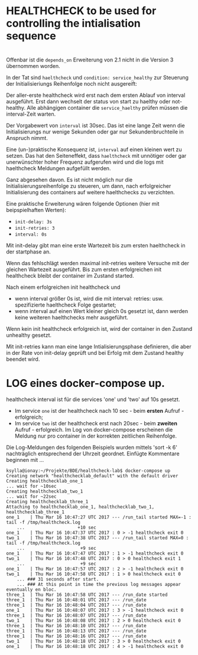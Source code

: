 # HEALTHCHECK to be used for controlling the intialisation sequence
#
Offenbar ist die `depends_on` Erweiterung von 2.1 nicht in die Version 3 übernommen worden.

In der Tat sind `haelthcheck` und `condition: service_healthy` zur Steuerung
der Initialisieriungs Reihenfolge noch nicht ausgereift:

Der aller-erste healthcheck wird erst nach dem ersten Ablauf von interval
ausgeführt. Erst dann wechselt der status von start zu haelthy oder not-healthy.
Alle abhängigen container die `service_haelthy` prüfen müssen die interval-Zeit
warten.

Der Vorgabewert von `interval` ist 30sec. 
Das ist eine lange Zeit wenn die Initialisierungs nur wenige Sekunden oder gar
nur Sekundenbruchteile in Anspruch nimmt.

Eine (un-)praktische Konsequenz ist, `interval` auf einen kleinen wert zu
setzen. Das hat den Seiteneffekt, dass `haelthcheck` mit unnötiger oder gar
unerwünschter hoher Frequenz aufgerufen wird
und die logs mit haelthcheck Meldungen aufgefüllt werden.

Ganz abgesehen davon. Es ist nicht möglich nur die Initialisierungsreihenfolge
zu steueren, um dann, nach erfolgreicher Initialisierung des containers auf weitere haelthchecks zu verzichten.

Eine praktische Erweiterung wären folgende Optionen (hier mit beipspielhaften Werten):

* `init-delay: 3s` 
* `init-retries: 3` 
* `interval: 0s` 

Mit init-delay gibt man eine erste Wartezeit bis zum ersten haelthcheck in
der startphase an.

Wenn das fehlschlägt werden maximal init-retries weitere Versuche mit der gleichen
Wartezeit ausgeführt. 
Bis zum ersten erfolgreichen init healthcheck bleibt der
container im Zustand started.

Nach einem erfolgreichen init healthcheck und  
* wenn interval größer 0s ist,
wird die mit interval: retries: usw. spezifizierte haelthcheck Folge gestartet;
* wenn interval auf einen Wert kleiner gleich 0s gesetzt ist,
dann werden keine weiteren haelthchecks mehr ausgeführt.

Wenn kein init healthcheck erfolgreich ist, wird der container in den Zustand
unhealthy gesetzt.

Mit init-retries kann man eine lange Intialisierungsphase definieren,
die aber in der Rate von init-delay geprüft und bei Erfolg mit dem Zustand
healthy beendet wird.

# LOG eines docker-compose up.
healthcheck interval ist für die services 'one' und 'two' auf 10s gesetzt. 
* Im service `one` ist der healthcheck nach 10 sec - beim **ersten** Aufruf - erfolgreich; 
* Im service `two` ist der healthcheck erst nach 20sec - beim **zweiten** Aufruf - erfolgreich. 
Im Log von docker-compose erscheinen die Meldung nur pro container in der korrekten zeitlichen
Reihenfolge.

Die Log-Meldungen des folgenden Beispiels wurden mittels 'sort -k 6' nachträglich
entsprechend der Uhrzeit geordnet. 
Einfügte Kommentare beginnen mit ...

```
ksylla@ionay:~/Projekte/BDE/healthcheck-lab$ docker-compose up
Creating network "healthchecklab_default" with the default driver
Creating healthchecklab_one_1
... wait for ~10sec
Creating healthchecklab_two_1
... wait for ~22sec
Creating healthchecklab_three_1
Attaching to healthchecklab_one_1, healthchecklab_two_1, healthchecklab_three_1
one_1    | Thu Mar 16 10:47:27 UTC 2017 --- /run_tail started MAX=-1 : tail -f /tmp/healthcheck.log
    ...                    +10 sec
one_1    | Thu Mar 16 10:47:37 UTC 2017 : 0 > -1 healthcheck exit 0
two_1    | Thu Mar 16 10:47:38 UTC 2017 --- /run_tail started MAX=0 : tail -f /tmp/healthcheck.log
    ...                     +9 sec
one_1    | Thu Mar 16 10:47:47 UTC 2017 : 1 > -1 healthcheck exit 0
two_1    | Thu Mar 16 10:47:48 UTC 2017 : 0 > 0 healthcheck exit 1
    ...                     +9 sec
one_1    | Thu Mar 16 10:47:57 UTC 2017 : 2 > -1 healthcheck exit 0
two_1    | Thu Mar 16 10:47:58 UTC 2017 : 1 > 0 healthcheck exit 0
    ... ### 31 seconds after start.
    ... ### At this point in time the previous log messages appear eventually en bloc.
three_1  | Thu Mar 16 10:47:58 UTC 2017 --- /run_date started
three_1  | Thu Mar 16 10:48:01 UTC 2017 --- /run_date
three_1  | Thu Mar 16 10:48:04 UTC 2017 --- /run_date
one_1    | Thu Mar 16 10:48:07 UTC 2017 : 3 > -1 healthcheck exit 0
three_1  | Thu Mar 16 10:48:07 UTC 2017 --- /run_date
two_1    | Thu Mar 16 10:48:08 UTC 2017 : 2 > 0 healthcheck exit 0
three_1  | Thu Mar 16 10:48:10 UTC 2017 --- /run_date
three_1  | Thu Mar 16 10:48:13 UTC 2017 --- /run_date
three_1  | Thu Mar 16 10:48:16 UTC 2017 --- /run_date
two_1    | Thu Mar 16 10:48:18 UTC 2017 : 3 > 0 healthcheck exit 0
one_1    | Thu Mar 16 10:48:18 UTC 2017 : 4 > -1 healthcheck exit 0
```

